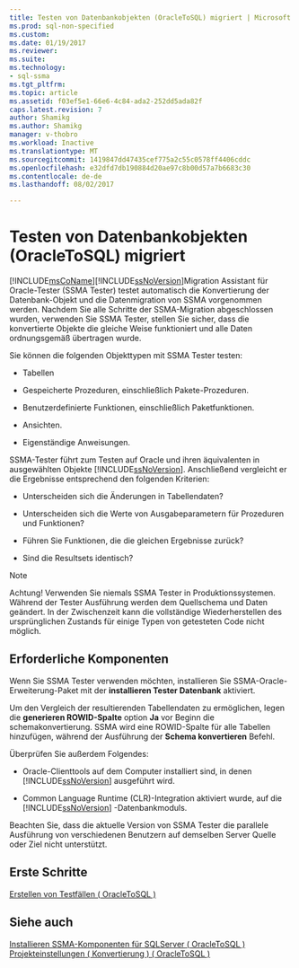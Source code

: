 ```yaml
---
title: Testen von Datenbankobjekten (OracleToSQL) migriert | Microsoft Docs
ms.prod: sql-non-specified
ms.custom: 
ms.date: 01/19/2017
ms.reviewer: 
ms.suite: 
ms.technology:
- sql-ssma
ms.tgt_pltfrm: 
ms.topic: article
ms.assetid: f03ef5e1-66e6-4c84-ada2-252dd5ada82f
caps.latest.revision: 7
author: Shamikg
ms.author: Shamikg
manager: v-thobro
ms.workload: Inactive
ms.translationtype: MT
ms.sourcegitcommit: 1419847dd47435cef775a2c55c0578ff4406cddc
ms.openlocfilehash: e32dfd7db190884d20ae97c8b00d57a7b6683c30
ms.contentlocale: de-de
ms.lasthandoff: 08/02/2017

---
```

# <a name="testing-migrated-database-objects-oracletosql"></a>Testen von Datenbankobjekten (OracleToSQL) migriert
[!INCLUDE[msCoName](../../includes/msconame_md.md)][!INCLUDE[ssNoVersion](../../includes/ssnoversion_md.md)]Migration Assistant für Oracle-Tester (SSMA Tester) testet automatisch die Konvertierung der Datenbank-Objekt und die Datenmigration von SSMA vorgenommen werden. Nachdem Sie alle Schritte der SSMA-Migration abgeschlossen wurden, verwenden Sie SSMA Tester, stellen Sie sicher, dass die konvertierte Objekte die gleiche Weise funktioniert und alle Daten ordnungsgemäß übertragen wurde.  
  
Sie können die folgenden Objekttypen mit SSMA Tester testen:  
  
-   Tabellen  
  
-   Gespeicherte Prozeduren, einschließlich Pakete-Prozeduren.  
  
-   Benutzerdefinierte Funktionen, einschließlich Paketfunktionen.  
  
-   Ansichten.  
  
-   Eigenständige Anweisungen.  
  
SSMA-Tester führt zum Testen auf Oracle und ihren äquivalenten in ausgewählten Objekte [!INCLUDE[ssNoVersion](../../includes/ssnoversion_md.md)]. Anschließend vergleicht er die Ergebnisse entsprechend den folgenden Kriterien:  
  
-   Unterscheiden sich die Änderungen in Tabellendaten?  
  
-   Unterscheiden sich die Werte von Ausgabeparametern für Prozeduren und Funktionen?  
  
-   Führen Sie Funktionen, die die gleichen Ergebnisse zurück?  
  
-   Sind die Resultsets identisch?  
  
> [!NOTE]  
> Achtung! Verwenden Sie niemals SSMA Tester in Produktionssystemen. Während der Tester Ausführung werden dem Quellschema und Daten geändert. In der Zwischenzeit kann die vollständige Wiederherstellen des ursprünglichen Zustands für einige Typen von getesteten Code nicht möglich.  
  
## <a name="prerequisites"></a>Erforderliche Komponenten  
Wenn Sie SSMA Tester verwenden möchten, installieren Sie SSMA-Oracle-Erweiterung-Paket mit der **installieren Tester Datenbank** aktiviert.  
  
Um den Vergleich der resultierenden Tabellendaten zu ermöglichen, legen die **generieren ROWID-Spalte** option **Ja** vor Beginn die schemakonvertierung. SSMA wird eine ROWID-Spalte für alle Tabellen hinzufügen, während der Ausführung der **Schema konvertieren** Befehl.  
  
Überprüfen Sie außerdem Folgendes:  
  
-   Oracle-Clienttools auf dem Computer installiert sind, in denen [!INCLUDE[ssNoVersion](../../includes/ssnoversion_md.md)] ausgeführt wird.  
  
-   Common Language Runtime (CLR)-Integration aktiviert wurde, auf die [!INCLUDE[ssNoVersion](../../includes/ssnoversion_md.md)] -Datenbankmoduls.  
  
Beachten Sie, dass die aktuelle Version von SSMA Tester die parallele Ausführung von verschiedenen Benutzern auf demselben Server Quelle oder Ziel nicht unterstützt.  
  
## <a name="getting-started"></a>Erste Schritte  
[Erstellen von Testfällen &#40; OracleToSQL &#41;](../../ssma/oracle/creating-test-cases-oracletosql.md)  
  
## <a name="see-also"></a>Siehe auch  
[Installieren SSMA-Komponenten für SQLServer &#40; OracleToSQL &#41;](../../ssma/oracle/installing-ssma-components-on-sql-server-oracletosql.md)  
[Projekteinstellungen &#40; Konvertierung &#41; &#40; OracleToSQL &#41;](../../ssma/oracle/project-settings-conversion-oracletosql.md)  
  

